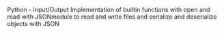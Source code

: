 Python - Input/Output
Implementation of builtin functions with open and read with JSONmodule to read and write files and serialize and deserialize objects with JSON
